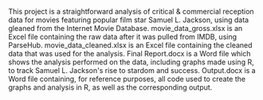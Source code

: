 This project is a straightforward analysis of critical & commercial reception data for movies featuring popular film star Samuel L. Jackson, using data gleaned from the Internet Movie Database.
movie_data_gross.xlsx is an Excel file containing the raw data after it was pulled from IMDB, using ParseHub.
movie_data_cleaned.xlsx is an Excel file containing the cleaned data that was used for the analysis.
Final Report.docx is a Word file which shows the analysis performed on the data, including graphs made using R, to track Samuel L. Jackson's rise to stardom and success.
Output.docx is a Word file containing, for reference purposes, all code used to create the graphs and analysis in R, as well as the corresponding output.
